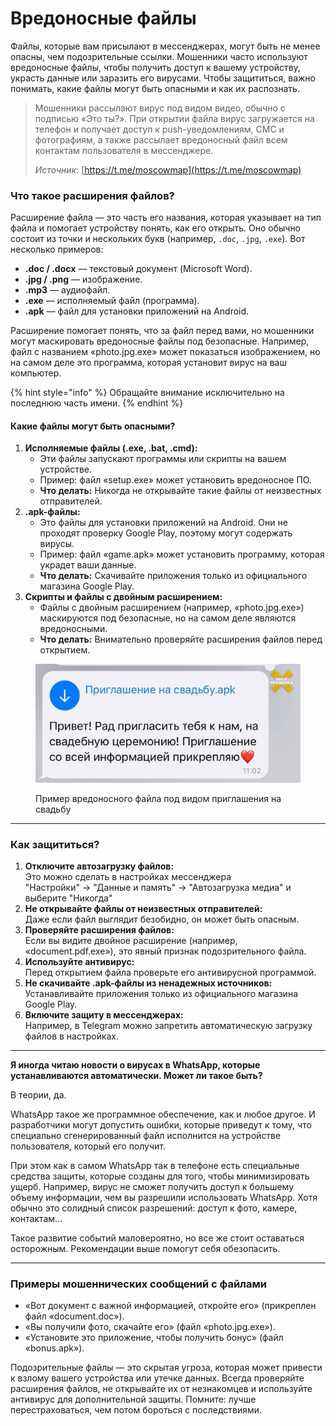 # Вредоносные файлы

Файлы, которые вам присылают в мессенджерах, могут быть не менее опасны, чем подозрительные ссылки. Мошенники часто используют вредоносные файлы, чтобы получить доступ к вашему устройству, украсть данные или заразить его вирусами. Чтобы защититься, важно понимать, какие файлы могут быть опасными и как их распознать.&#x20;

> Мошенники рассылают вирус под видом видео, обычно с подписью «Это ты?». При открытии файла вирус загружается на телефон и получает доступ к push-уведомлениям, СМС и фотографиям, а также рассылает вредоносный файл всем контактам пользователя в мессенджере.
>
> _Источник_: [https://t.me/moscowmap](https://t.me/moscowmap)

### **Что такое расширения файлов?**

Расширение файла — это часть его названия, которая указывает на тип файла и помогает устройству понять, как его открыть. Оно обычно состоит из точки и нескольких букв (например, `.doc`, `.jpg`, `.exe`). Вот несколько примеров:

* **.doc / .docx** — текстовый документ (Microsoft Word).
* **.jpg / .png** — изображение.
* **.mp3** — аудиофайл.
* **.exe** — исполняемый файл (программа).
* **.apk** — файл для установки приложений на Android.

Расширение помогает понять, что за файл перед вами, но мошенники могут маскировать вредоносные файлы под безопасные. Например, файл с названием «photo.jpg.exe» может показаться изображением, но на самом деле это программа, которая установит вирус на ваш компьютер.&#x20;

{% hint style="info" %}
Обращайте внимание исключительно на последнюю часть имени.&#x20;
{% endhint %}

#### **Какие файлы могут быть опасными?**

1. **Исполняемые файлы (.exe, .bat, .cmd):**
   * Эти файлы запускают программы или скрипты на вашем устройстве.
   * Пример: файл «setup.exe» может установить вредоносное ПО.
   * **Что делать:** Никогда не открывайте такие файлы от неизвестных отправителей.
2. **.apk-файлы:**
   * Это файлы для установки приложений на Android. Они не проходят проверку Google Play, поэтому могут содержать вирусы.
   * Пример: файл «game.apk» может установить программу, которая украдет ваши данные.
   * **Что делать:** Скачивайте приложения только из официального магазина Google Play.
3. **Скрипты и файлы с двойным расширением:**
   * Файлы с двойным расширением (например, «photo.jpg.exe») маскируются под безопасные, но на самом деле являются вредоносными.
   * **Что делать:** Внимательно проверяйте расширения файлов перед открытием.

<figure><img src="../.gitbook/assets/telegram-cloud-photo-size-2-5262652122921559415-y.jpg" alt=""><figcaption><p>Пример вредоносного файла под видом приглашения на свадьбу</p></figcaption></figure>

***

### **Как защититься?**

1. **Отключите автозагрузку файлов:**\
   Это можно сделать в настройках мессенджера\
   "Настройки" -> "Данные и память" -> "Автозагрузка медиа" и выберите "Никогда"
2. **Не открывайте файлы от неизвестных отправителей:**\
   Даже если файл выглядит безобидно, он может быть опасным.
3. **Проверяйте расширения файлов:**\
   Если вы видите двойное расширение (например, «document.pdf.exe»), это явный признак подозрительного файла.
4. **Используйте антивирус:**\
   Перед открытием файла проверьте его антивирусной программой.
5. **Не скачивайте .apk-файлы из ненадежных источников:**\
   Устанавливайте приложения только из официального магазина Google Play.
6. **Включите защиту в мессенджерах:**\
   Например, в Telegram можно запретить автоматическую загрузку файлов в настройках.

***

**Я иногда читаю новости о вирусах в WhatsApp, которые устанавливаются автоматически. Может ли такое быть?**

В теории, да.&#x20;

WhatsApp такое же программное обеспечение, как и любое другое. И разработчики могут допустить ошибки, которые приведут к тому, что специально сгенерированный файл исполнится на устройстве пользователя, который его получит.&#x20;

При этом как в самом WhatsApp так в телефоне есть специальные средства защиты, которые созданы для того, чтобы минимизировать ущерб. Например, вирус не сможет получить доступ к большему объему информации, чем вы разрешили использовать WhatsApp. Хотя обычно это солидный список разрешений: доступ к фото, камере, контактам...

Такое развитие событий маловероятно, но все же стоит оставаться осторожным. Рекомендации выше помогут себя обезопасить.&#x20;

***

### **Примеры мошеннических сообщений с файлами**

* «Вот документ с важной информацией, откройте его» (прикреплен файл «document.doc»).
* «Вы получили фото, скачайте его» (файл «photo.jpg.exe»).
* «Установите это приложение, чтобы получить бонус» (файл «bonus.apk»).

Подозрительные файлы — это скрытая угроза, которая может привести к взлому вашего устройства или утечке данных. Всегда проверяйте расширения файлов, не открывайте их от незнакомцев и используйте антивирус для дополнительной защиты. Помните: лучше перестраховаться, чем потом бороться с последствиями.
